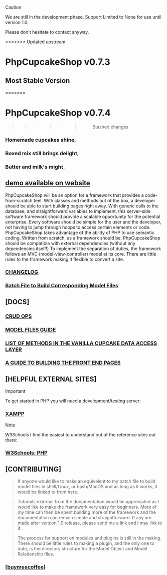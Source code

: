 > [!CAUTION]
> We are still in the development phase.
> Support Limited to None for use until version 1.0.
> 
> Please don't hesitate to contact anyway.

<<<<<<< Updated upstream
# PhpCupcakeShop v0.7.3

## Most Stable Version
=======
 # PhpCupcakeShop v0.7.4
>>>>>>> Stashed changes

### Homemade cupcakes shine,

### Boxed mix still brings delight,

### Butter and milk's might.

## [demo available on website](https://phpcupcake.shop)

 PhpCupcakeShop will be an option for a framework that provides a code-from-scratch feel.  With classes and methods out of the box, a developer should be able to start building pages right away.  With generic calls to the database, and straightforward variables to implement, this server-side software framework should provide a scalable opportunity for the potential enterprise.  Every software should be simple for the user and the developer, not having to jump through hoops to access certain elements or code.  PhpCupcakeShop takes advantage of the ability of PHP to use semantic coding.  Written from scratch, as a framework should be, PhpCupcakeShop should be compatible with external dependencies (without any dependencies itself!) To implement the separation of duties, the framework follows an MVC (model-view-controller) model at its core.  There are little rules to the framework making it flexible to convert a site. 

### [CHANGELOG](https://github.com/PhpCupcakeShop/Framework/blob/main/CHANGELOG.md)

### [Batch File to Build Corresponding Model Files](https://github.com/PhpCupcakeShop/ModelFileWriter)

## [DOCS]

### [CRUD OPS](https://github.com/PhpCupcakeShop/Framework/blob/main/Docs/CRUDOperations.md)

### [MODEL FILES GUIDE](https://github.com/PhpCupcakeShop/Framework/blob/main/Docs/ModelFilesGuide.md)

### [LIST OF METHODS IN THE VANILLA CUPCAKE DATA ACCESS LAYER](https://github.com/PhpCupcakeShop/Framework/blob/main/Docs/VanillaDAL.md)

### [A GUIDE TO BUILDING THE FRONT END PAGES](https://github.com/PhpCupcakeShop/Framework/blob/main/Docs/ViewsCRUD.md)

## [HELPFUL EXTERNAL SITES]

> [!IMPORTANT]
> To get started in PHP you will need a development/testing server:

### [XAMPP](https://www.apachefriends.org/)

> [!NOTE]
> W3Schools I find the easiest to understand out of the reference sites out there:

### [W3Schools: PHP](https://www.w3schools.com/php/default.asp)

## [CONTRIBUTING]
> If anyone would like to make an equivalent to my batch file to build model files in shell/Linux, or bash/MacOS and as long as it works, it would be linked to from here.

> Tutorials external from the documentation would be appreciated as I would like to make the framework very easy for beginners.  More of my time can then be spent building more of the framework and the documentation can remain simple and straightforward. If any are made after version 1.0 release, please send me a link and I may link to it.

> The process for support on modules and plugins is still in the making. There should be little rules to making a plugin, and the only one to date, is the directory structure for the Model Object and Model Relationship files.


### [[buymeacoffee](https://buymeacoffee.com/aemegi)]
